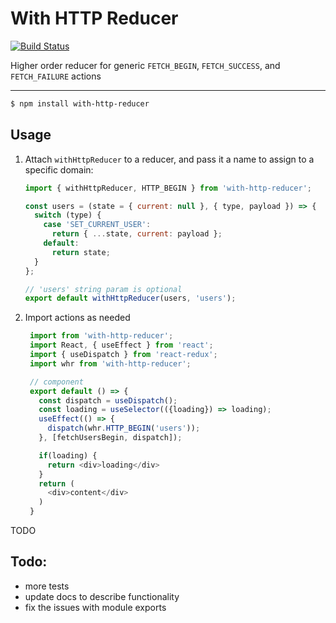 # With HTTP Reducer

[![Build Status](https://travis-ci.org/dankreiger/with-http-reducer.svg?branch=master)](https://travis-ci.org/dankreiger/with-http-reducer)

Higher order reducer for generic `FETCH_BEGIN`, `FETCH_SUCCESS`, and `FETCH_FAILURE` actions

---

```sh
$ npm install with-http-reducer
```

## Usage

1. Attach `withHttpReducer` to a reducer, and pass it a name to assign to a specific domain:

   ```js
   import { withHttpReducer, HTTP_BEGIN } from 'with-http-reducer';

   const users = (state = { current: null }, { type, payload }) => {
     switch (type) {
       case 'SET_CURRENT_USER':
         return { ...state, current: payload };
       default:
         return state;
     }
   };

   // 'users' string param is optional
   export default withHttpReducer(users, 'users');
   ```

2. Import actions as needed

   ```js
    import from 'with-http-reducer';
    import React, { useEffect } from 'react';
    import { useDispatch } from 'react-redux';
    import whr from 'with-http-reducer';

    // component
    export default () => {
      const dispatch = useDispatch();
      const loading = useSelector(({loading}) => loading);
      useEffect(() => {
        dispatch(whr.HTTP_BEGIN('users'));
      }, [fetchUsersBegin, dispatch]);

      if(loading) {
        return <div>loading</div>
      }
      return (
        <div>content</div>
      )
    }
   ```

TODO

## Todo:

- more tests
- update docs to describe functionality
- fix the issues with module exports

